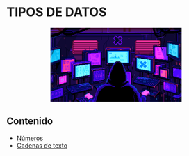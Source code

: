 # TIPOS DE DATOS

<div align=center>
<img src="../../extras/pixel-jeff-matrix-s.gif" alt="me" width="60%">
</div>

## Contenido
- [Números](https://github.com/Chugani05/1-DAW/blob/main/PRO/ut1/numeros/README.md)
- [Cadenas de texto](https://github.com/Chugani05/1-DAW/blob/main/PRO/ut1/cadenas%20de%20texto/README.md)

